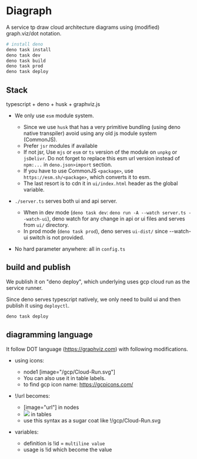 # Diagraph

A service tp draw cloud architecture diagrams using (modified) graph.viz/dot
notation.

```sh
# install deno
deno task install
deno task dev
deno task build
deno task prod
deno task deploy
```

## Stack

typescript + deno + husk + graphviz.js

- We only use `esm` module system.
  - Since we use `husk` that has a very primitive bundling (using deno native
    transpiler) avoid using any old js module system (CommonJS).
  - Prefer `jsr` modules if available
  - If not jsr, Use `mjs` or `esm` or `ts` version of the module on `unpkg` or
    `jsDelivr`. Do not forget to replace this esm url version instead of
    `npm:...` in `deno.json>import` section.
  - If you have to use CommonJS `<package>`, use `https://esm.sh/<package>`,
    which converts it to esm.
  - The last resort is to cdn it in `ui/index.html` header as the global
    variable.
- `./server.ts` serves both ui and api server.
  - When in dev mode (`deno task dev`:
    `deno run -A --watch server.ts --watch-ui`), deno watch for any change in
    api or ui files and serves from `ui/` directory.
  - In prod mode (`deno task prod`), deno serves `ui-dist/` since --watch-ui
    switch is not provided.

- No hard parameter anywhere: all in `config.ts`

## build and publish

We publish it on "deno deploy", which underlying uses gcp cloud run as the
service runner.

Since deno serves typescript natively, we only need to build ui and then publish
it using `deployctl`.

```sh
deno task deploy
```

## diagramming language

It follow DOT language (https://graphviz.com) with following modifications.

- using icons:
  - node1 [image="/gcp/Cloud-Run.svg"]
  - You can also use it in table labels.
  - to find gcp icon name: https://gcpicons.com/

- !/url becomes:
  - [image="url"] in nodes
  - <img src="url"> in tables
  - use this syntax as a sugar coat like !/gcp/Cloud-Run.svg

- variables:
  - definition is !id = `multiline value`
  - usage is !id which become the value
